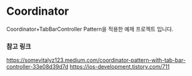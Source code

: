 # Coordinator

Coordinator+TabBarController Pattern을 적용한 예제 프로젝트 입니다.

### 참고 링크
https://somevitalyz123.medium.com/coordinator-pattern-with-tab-bar-controller-33e08d39d7d
https://ios-development.tistory.com/711
